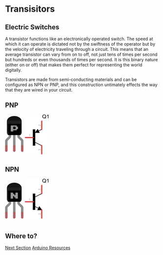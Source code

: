 # Transisitors

## Electric Switches

A transistor functions like an electronically operated switch. The speed at which it can operate is dictated not by the swiftness of the operator but by the velocity of electricity traveling through a circuit. This means that an average transistor can vary from on to off, not just tens of times per second but hundreds or even thousands of times per second. It is this binary nature (either on or off) that makes them perfect for representing the world digitally. 

Transistors are made from semi-conducting materials and can be configured as NPN or PNP, and this construction untimately effects the way that they are wired in your circuit.

## PNP

<img src="img/pnpTransistor.png" alt="image of PNP Transistor"> <img src="img/pnpTransistor_sch.png" alt="PNP Schematic">

## NPN

<img src="img/npnTransistor.png" alt="image of NPN Transistor"> <img src="img/npnTransistor_sch.png" alt="NPN Schematic">
## Where to?


<a href="mdwiki.html#!motors.md" class="btn btn-primary"> Next Section</a>  <a href="https://domhnallohanlon.github.io/arduinonotes" class="btn btn-success"> Arduino Resources</a>